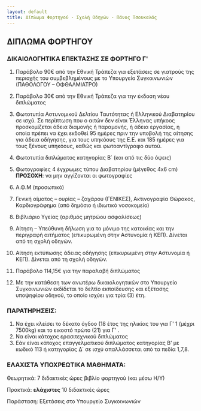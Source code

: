 ```yaml
---
layout: default
title: Δίπλωμα Φορτηγού - Σχολή Οδηγών - Πάνος Τσουκαλάς
---
```


ΔΙΠΛΩΜΑ ΦΟΡΤΗΓΟΥ
----------------

### ΔΙΚΑΙΟΛΟΓΗΤΙΚΑ ΕΠΕΚΤΑΣΗΣ ΣΕ ΦΟΡΤΗΓΟ Γ'

1. Παράβολο 90€ από την Εθνική Τράπεζα για εξετάσεις σε γιατρούς της περιοχής του συμβεβλημένους με το Υπουργείο Συγκοινωνιών (ΠΑΘΟΛΟΓΟΥ – ΟΦΘΑΛΜΙΑΤΡΟ)

2. Παράβολο 30€ από την Εθνική Τράπεζα για την έκδοση νέου διπλώματος

3. Φωτοτυπία Αστυνομικού Δελτίου Ταυτότητας ή Ελληνικού Διαβατηρίου σε ισχύ.
   Σε περίπτωση που ο αιτών δεν είναι Έλληνας υπήκοος προσκομίζεται άδεια διαμονής
   ή παραμονής, ή άδεια εργασίας, η οποία πρέπει να έχει εκδοθεί 95 ημέρες πριν την
   υποβολή της αίτησης για άδεια οδήγησης, για τους υπηκόους της Ε.Ε. και 185
   ημέρες για τους ξένους υπηκόους, καθώς και φωτοαντίγραφο αυτού.

4. Φωτοτυπία διπλώματος κατηγορίας Β΄ (και από τις δύο όψεις)

5. Φωτογραφίες 4 έγχρωμες τύπου Διαβατηρίου (μέγεθος 4x6 cm)
   **ΠΡΟΣΟΧΗ**: να μην αγγίζονται οι φωτογραφίες

6. Α.Φ.Μ (προσωπικό)

7. Γενική αίματος – ουρίας – ζαχάρου (ΓΕΝΙΚΕΣ), Ακτινογραφία Θώρακος, Καρδιογράφημα (από δημόσιο ή ιδιωτικό νοσοκομείο)

8. Βιβλιάριο Υγείας (αριθμός μητρώου ασφαλίσεως)

9. Αίτηση – Υπεύθυνη δήλωση για το μόνιμο της κατοικίας και την περιγραφή αιτήματος (επικυρωμένη στην Αστυνομία ή ΚΕΠ). Δίνεται από τη σχολή οδηγών.

10. Αίτηση εκτύπωσης άδειας οδήγησης (επικυρωμένη στην Αστυνομία ή ΚΕΠ). Δίνεται από τη σχολή οδηγών.

11. Παράβολο 114,15€ για την παραλαβή διπλώματος 

12. Με την κατάθεση των ανωτέρω δικαιολογητικών στο Υπουργείο Συγκοινωνιών
    εκδίδεται το δελτίο εκπαίδευσης και εξέτασης υποψηφίου οδηγού, το οποίο
    ισχύει για τρία (3) έτη.

### ΠΑΡΑΤΗΡΗΣΕΙΣ:

1. Να έχει κλείσει το δέκατο όγδοο (18 έτος της ηλικίας του για Γ’ 1 (μέχρι 7500kg) και το εικοστό πρώτο (21) για Γ’ .
1. Να είναι κάτοχος ερασιτεχνικού διπλώματος
1. Εάν είναι κάτοχος επαγγελματικού διπλώματος κατηγορίας Β’ με κωδικό 113 ή κατηγορίας Δ΄ σε ισχύ απαλλάσσεται από τα πεδία 1,7,8.

### ΕΛΑΧΙΣΤΑ ΥΠΟΧΡΕΩΤΙΚΑ ΜΑΘΗΜΑΤΑ:

Θεωρητικά: 7 διδακτικές ώρες βιβλίο φορτηγού (και μέσω Η/Υ)

Πρακτικά: **ελάχιστες** 10 διδακτικές ώρες

Παράσταση: Εξετάσεις στο Υπουργείο Συγκοινωνιών

